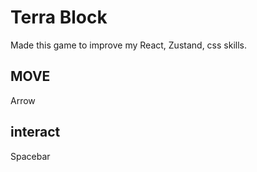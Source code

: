 # Terra Block
 
Made this game to improve my React, Zustand, css skills.

## MOVE
Arrow

## interact
Spacebar 
 
 
